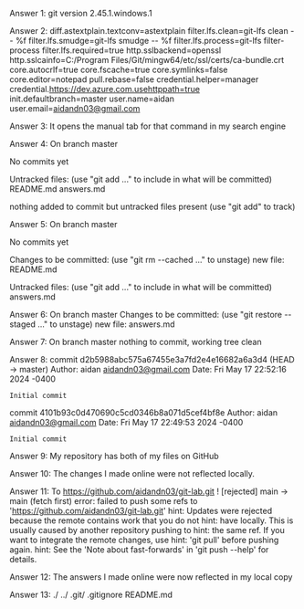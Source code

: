 Answer 1: git version 2.45.1.windows.1

Answer 2: diff.astextplain.textconv=astextplain
filter.lfs.clean=git-lfs clean -- %f
filter.lfs.smudge=git-lfs smudge -- %f
filter.lfs.process=git-lfs filter-process
filter.lfs.required=true
http.sslbackend=openssl
http.sslcainfo=C:/Program Files/Git/mingw64/etc/ssl/certs/ca-bundle.crt
core.autocrlf=true
core.fscache=true
core.symlinks=false
core.editor=notepad
pull.rebase=false
credential.helper=manager
credential.https://dev.azure.com.usehttppath=true
init.defaultbranch=master
user.name=aidan
user.email=aidandn03@gmail.com

Answer 3: It opens the manual tab for that command in my search engine

Answer 4: On branch master

No commits yet

Untracked files:
  (use "git add <file>..." to include in what will be committed)
        README.md
        answers.md

nothing added to commit but untracked files present (use "git add" to track)

Answer 5: On branch master

No commits yet

Changes to be committed:
  (use "git rm --cached <file>..." to unstage)
        new file:   README.md

Untracked files:
  (use "git add <file>..." to include in what will be committed)
        answers.md

Answer 6: On branch master
Changes to be committed:
  (use "git restore --staged <file>..." to unstage)
        new file:   answers.md

Answer 7: On branch master
nothing to commit, working tree clean

Answer 8: commit d2b5988abc575a67455e3a7fd2e4e16682a6a3d4 (HEAD -> master)
Author: aidan <aidandn03@gmail.com>
Date:   Fri May 17 22:52:16 2024 -0400

    Initial commit

commit 4101b93c0d470690c5cd0346b8a071d5cef4bf8e
Author: aidan <aidandn03@gmail.com>
Date:   Fri May 17 22:49:53 2024 -0400

    Initial commit

Answer 9: My repository has both of my files on GitHub

Answer 10: The changes I made online were not reflected locally.

Answer 11: To https://github.com/aidandn03/git-lab.git
 ! [rejected]        main -> main (fetch first)
error: failed to push some refs to 'https://github.com/aidandn03/git-lab.git'
hint: Updates were rejected because the remote contains work that you do not
hint: have locally. This is usually caused by another repository pushing to
hint: the same ref. If you want to integrate the remote changes, use
hint: 'git pull' before pushing again.
hint: See the 'Note about fast-forwards' in 'git push --help' for details.

Answer 12: The answers I made online were now reflected in my local copy

Answer 13: ./  ../  .git/  .gitignore  README.md


